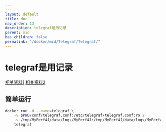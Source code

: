 ```yaml
---
---
layout: default
title: doc
nav_order: 13
description: telegraf是用记录
parent: mid
has_children: false
permalink: "/docker/mid/Telegraf/Telegraf/"
---
```


# telegraf是用记录

[相关资料1](https://github.com/influxdata/sandbox.git)
[相关资料2](https://github.com/LinShunKang/MyPerf4J/wiki/Telegraf_)

## 简单运行

```bash
docker run -d --name=telegraf \
    -v $PWD/conf/telegraf.conf:/etc/telegraf/telegraf.conf:ro \
    -v /tmp/MyPerf4J/data/logs/MyPerf4J:/tmp/MyPerf4J/data/logs/MyPerf4J:ro \
    telegraf
```
